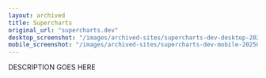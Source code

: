 ```yaml
---
layout: archived
title: Supercharts
original_url: "supercharts.dev"
desktop_screenshot: "/images/archived-sites/supercharts-dev-desktop-20250620.png"
mobile_screenshot: "/images/archived-sites/supercharts-dev-mobile-20250620.png"
---
```


DESCRIPTION GOES HERE

